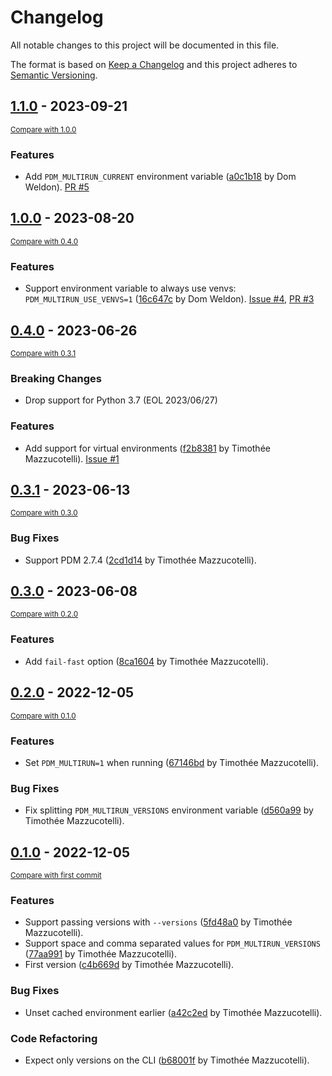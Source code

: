 # Changelog
All notable changes to this project will be documented in this file.

The format is based on [Keep a Changelog](http://keepachangelog.com/en/1.0.0/)
and this project adheres to [Semantic Versioning](http://semver.org/spec/v2.0.0.html).

<!-- insertion marker -->
## [1.1.0](https://github.com/pawamoy/pdm-multirun/releases/tag/1.1.0) - 2023-09-21

<small>[Compare with 1.0.0](https://github.com/pawamoy/pdm-multirun/compare/1.0.0...1.1.0)</small>

### Features

- Add `PDM_MULTIRUN_CURRENT` environment variable ([a0c1b18](https://github.com/pawamoy/pdm-multirun/commit/a0c1b18c5972cb9977702f712ec7a47b1ca14b9a) by Dom Weldon). [PR #5](https://github.com/pawamoy/pdm-multirun/pull/5)

## [1.0.0](https://github.com/pawamoy/pdm-multirun/releases/tag/1.0.0) - 2023-08-20

<small>[Compare with 0.4.0](https://github.com/pawamoy/pdm-multirun/compare/0.4.0...1.0.0)</small>

### Features

- Support environment variable to always use venvs: `PDM_MULTIRUN_USE_VENVS=1` ([16c647c](https://github.com/pawamoy/pdm-multirun/commit/16c647cf3a02f605e41282184ecbfa10c07541cf) by Dom Weldon). [Issue #4](https://github.com/pawamoy/pdm-multirun/issues/4), [PR #3](https://github.com/pawamoy/pdm-multirun/pull/3)

## [0.4.0](https://github.com/pawamoy/pdm-multirun/releases/tag/0.4.0) - 2023-06-26

<small>[Compare with 0.3.1](https://github.com/pawamoy/pdm-multirun/compare/0.3.1...0.4.0)</small>

### Breaking Changes

- Drop support for Python 3.7 (EOL 2023/06/27)

### Features

- Add support for virtual environments ([f2b8381](https://github.com/pawamoy/pdm-multirun/commit/f2b838145624ecaa245681e5e4e9ef15834f55a3) by Timothée Mazzucotelli). [Issue #1](https://github.com/pawamoy/pdm-multirun/issues/1)

## [0.3.1](https://github.com/pawamoy/pdm-multirun/releases/tag/0.3.1) - 2023-06-13

<small>[Compare with 0.3.0](https://github.com/pawamoy/pdm-multirun/compare/0.3.0...0.3.1)</small>

### Bug Fixes

- Support PDM 2.7.4 ([2cd1d14](https://github.com/pawamoy/pdm-multirun/commit/2cd1d14d2c9ce02033817543a2d0216135e7ad51) by Timothée Mazzucotelli).

## [0.3.0](https://github.com/pawamoy/pdm-multirun/releases/tag/0.3.0) - 2023-06-08

<small>[Compare with 0.2.0](https://github.com/pawamoy/pdm-multirun/compare/0.2.0...0.3.0)</small>

### Features

- Add `fail-fast` option ([8ca1604](https://github.com/pawamoy/pdm-multirun/commit/8ca1604bbbf5eb27d86d653591004a83ee294dff) by Timothée Mazzucotelli).

## [0.2.0](https://github.com/pawamoy/pdm-multirun/releases/tag/0.2.0) - 2022-12-05

<small>[Compare with 0.1.0](https://github.com/pawamoy/pdm-multirun/compare/0.1.0...0.2.0)</small>

### Features
- Set `PDM_MULTIRUN=1` when running ([67146bd](https://github.com/pawamoy/pdm-multirun/commit/67146bd4f688e41786041e31be92d31bf75a700d) by Timothée Mazzucotelli).

### Bug Fixes
- Fix splitting `PDM_MULTIRUN_VERSIONS` environment variable ([d560a99](https://github.com/pawamoy/pdm-multirun/commit/d560a99a244f82dccdee003c20d7544cbbf196fc) by Timothée Mazzucotelli).


## [0.1.0](https://github.com/pawamoy/pdm-multirun/releases/tag/0.1.0) - 2022-12-05

<small>[Compare with first commit](https://github.com/pawamoy/pdm-multirun/compare/c4b669df4a88ebaf1ad873b673133ef869139cea...0.1.0)</small>

### Features
- Support passing versions with `--versions` ([5fd48a0](https://github.com/pawamoy/pdm-multirun/commit/5fd48a0550f295e591186ded9e1ffaff7432b2a2) by Timothée Mazzucotelli).
- Support space and comma separated values for `PDM_MULTIRUN_VERSIONS` ([77aa991](https://github.com/pawamoy/pdm-multirun/commit/77aa9911fb15d72054e99023de789a7a9fbeb094) by Timothée Mazzucotelli).
- First version ([c4b669d](https://github.com/pawamoy/pdm-multirun/commit/c4b669df4a88ebaf1ad873b673133ef869139cea) by Timothée Mazzucotelli).

### Bug Fixes
- Unset cached environment earlier ([a42c2ed](https://github.com/pawamoy/pdm-multirun/commit/a42c2edfeff20b0ec22f1818d9c522269778cbbc) by Timothée Mazzucotelli).

### Code Refactoring
- Expect only versions on the CLI ([b68001f](https://github.com/pawamoy/pdm-multirun/commit/b68001f141b3f4ce32b7ceea4ac5a4ba89132cd8) by Timothée Mazzucotelli).
